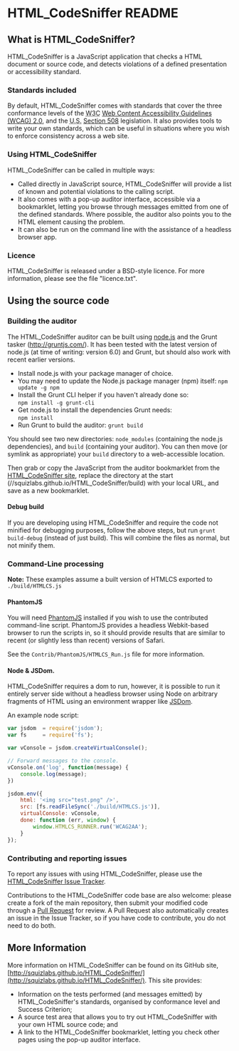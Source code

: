 # HTML_CodeSniffer README

## What is HTML_CodeSniffer?

HTML_CodeSniffer is a JavaScript application that checks a HTML document
or source code, and detects violations of a defined presentation or accessibility
standard.

### Standards included

By default, HTML\_CodeSniffer comes with standards that cover the three conformance
levels of the <abbr title="World Wide Web Consortium">W3C</abbr> [Web Content Accessibility Guidelines (WCAG) 2.0](http://www.w3.org/TR/WCAG20),
and the <abbr title="United States of America">U.S.</abbr> [Section 508](http://section508.gov/index.cfm?fuseAction=stdsdoc) legislation.
It also provides tools to write your own standards, which can be useful in situations
where you wish to enforce consistency across a web site.

### Using HTML_CodeSniffer

HTML\_CodeSniffer can be called in multiple ways:
* Called directly in JavaScript source, HTML_CodeSniffer will provide a list of known
  and potential violations to the calling script.
* It also comes with a pop-up auditor interface, accessible via a bookmarklet,
  letting you browse through messages emitted from one of the defined standards. 
  Where possible, the auditor also points you to the HTML element causing the problem.
* It can also be run on the command line with the assistance of a headless browser app.

### Licence

HTML_CodeSniffer is released under a BSD-style licence. For more information,
please see the file "licence.txt".

## Using the source code

### Building the auditor

The HTML\_CodeSniffer auditor can be built using [node.js](https://nodejs.org/) and the Grunt
tasker (http://gruntjs.com/). It has been tested with the latest version of node.js
(at time of writing: version 6.0) and Grunt, but should also work with recent
earlier versions. 

* Install node.js with your package manager of choice.
* You may need to update the Node.js package manager (npm) itself: 
  <code>npm update -g npm</code>
* Install the Grunt CLI helper if you haven't already done so:  
  <code>npm install -g grunt-cli</code>
* Get node.js to install the dependencies Grunt needs:  
  <code>npm install</code>
* Run Grunt to build the auditor:
  <code>grunt build</code>
  
You should see two new directories: <code>node_modules</code> (containing the node.js
dependencies), and <code>build</code> (containing your auditor). You can then move
(or symlink as appropriate) your <code>build</code> directory to a web-accessible
location.

Then grab or copy the JavaScript from the auditor bookmarklet from the [HTML_CodeSniffer site](https://squizlabs.github.io/HTML_CodeSniffer),
replace the directory at the start (//squizlabs.github.io/HTML_CodeSniffer/build) with your local URL, and save as a new bookmarklet.

#### Debug build

If you are developing using HTML\_CodeSniffer and require the code not minified for
debugging purposes, follow the above steps, but run <code>grunt build-debug</code>
(instead of just build). This will combine the files as normal, but not minify them.
  
### Command-Line processing

**Note:** These examples assume a built version of HTMLCS exported to `./build/HTMLCS.js`

#### PhantomJS

You will need [PhantomJS](http://www.phantomjs.org/) installed if you wish to
use the contributed command-line script. PhantomJS provides a headless Webkit-based
browser to run the scripts in, so it should provide results that are similar to 
recent (or slightly less than recent) versions of Safari.

See the <code>Contrib/PhantomJS/HTMLCS_Run.js</code> file for more information.

#### Node & JSDom.

HTML_CodeSniffer requires a dom to run, however, it is possible to run it entirely
server side without a headless browser using Node on arbitrary fragments of HTML using
an environment wrapper like [JSDom](https://github.com/tmpvar/jsdom).

An example node script:
```javascript
var jsdom  = require('jsdom');
var fs     = require('fs');

var vConsole = jsdom.createVirtualConsole();

// Forward messages to the console.
vConsole.on('log', function(message) {
    console.log(message);
})

jsdom.env({
    html: '<img src="test.png" />',
    src: [fs.readFileSync('./build/HTMLCS.js')],
    virtualConsole: vConsole,
    done: function (err, window) {
        window.HTMLCS_RUNNER.run('WCAG2AA');
    }
});
```

### Contributing and reporting issues

To report any issues with using HTML_CodeSniffer, please use the
[HTML_CodeSniffer Issue Tracker](http://github.com/squizlabs/HTML_CodeSniffer/issues).

Contributions to the HTML_CodeSniffer code base are also welcome: please create a
fork of the main repository, then submit your modified code through a
[Pull Request](http://help.github.com/send-pull-requests/) for review. A Pull Request
also automatically creates an issue in the Issue Tracker, so if you have code to
contribute, you do not need to do both.

## More Information

More information on HTML_CodeSniffer can be found on its GitHub site,
[http://squizlabs.github.io/HTML_CodeSniffer/](http://squizlabs.github.io/HTML_CodeSniffer/). This site provides:

- Information on the tests performed (and messages emitted) by HTML_CodeSniffer's standards, organised by conformance level and Success Criterion;
- A source test area that allows you to try out HTML_CodeSniffer with your own HTML source code; and
- A link to the HTML_CodeSniffer bookmarklet, letting you check other pages using the pop-up auditor interface.
